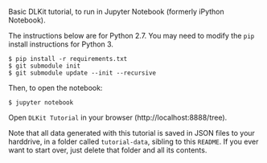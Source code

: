 Basic DLKit tutorial, to run in Jupyter Notebook (formerly iPython Notebook).

The instructions below are for Python 2.7. You may need to modify the
`pip` install instructions for Python 3.

````
$ pip install -r requirements.txt
$ git submodule init
$ git submodule update --init --recursive
````
Then, to open the notebook:

````
$ jupyter notebook
````

Open `DLKit Tutorial` in your browser (http://localhost:8888/tree).

Note that all data generated with this tutorial is saved in JSON files to your harddrive, in a folder called `tutorial-data`, sibling to this `README`. If you ever want to start over, just delete that folder and all its contents.
